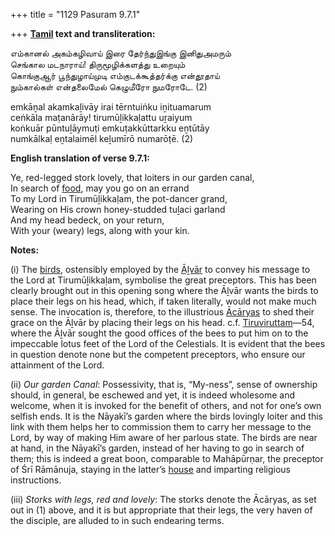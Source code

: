 +++
title = "1129 Pasuram 9.7.1"

+++
**[Tamil](/definition/tamil#history "show Tamil definitions") text and transliteration:**

எம்கானல் அகம்கழிவாய் இரை தேர்ந்துஇங்கு இனிதுஅமரும்  
செங்கால மடநாராய்! திருமூழிக்களத்து உறையும்  
கொங்குஆர் பூந்துழாய்முடி எம்குடக்கூத்தர்க்கு என்தூதாய்  
நும்கால்கள் என்தலைமேல் கெழுமீரோ நுமரோடே. (2)

emkāṉal akamkaḻivāy irai tērntuiṅku iṉituamarum  
ceṅkāla maṭanārāy! tirumūḻikkaḷattu uṟaiyum  
koṅkuār pūntuḻāymuṭi emkuṭakkūttarkku eṉtūtāy  
numkālkaḷ eṉtalaimēl keḻumīrō numarōṭē. (2)

**English translation of verse 9.7.1:**

Ye, red-legged stork lovely, that loiters in our garden canal,  
In search of [food](/definition/food#history "show food definitions"), may you go on an errand  
To my Lord in Tirumūḻikkaḷam, the pot-dancer grand,  
Wearing on His crown honey-studded tuḻaci garland  
And my head bedeck, on your return,  
With your (weary) legs, along with your kin.

**Notes:**

\(i\) The [birds](/definition/bird#history "show birds definitions"), ostensibly employed by the [Āḻvār](/definition/aḻvar#vaishnavism "show Āḻvār definitions") to convey his message to the Lord at Tirumūḻikkaḷam, symbolise the great preceptors. This has been clearly brought out in this opening song where the Āḻvār wants the birds to place their legs on his head, which, if taken literally, would not make much sense. The invocation is, therefore, to the illustrious [Ācāryas](/definition/acarya#vaishnavism "show Ācāryas definitions") to shed their grace on the Āḻvār by placing their legs on his head. c.f. [Tiruviruttam](/definition/tiruviruttam#vaishnavism "show Tiruviruttam definitions")—54, where the Āḻvār sought the good offices of the bees to put him on to the impeccable lotus feet of the Lord of the Celestials. It is evident that the bees in question denote none but the competent preceptors, who ensure our attainment of the Lord.

\(ii\) *Our garden Canal*: Possessivity, that is, “My-ness”, sense of ownership should, in general, be eschewed and yet, it is indeed wholesome and welcome, when it is invoked for the benefit of others, and not for one’s own selfish ends. It is the Nāyakī’s garden where the birds lovingly loiter and this link with them helps her to commission them to carry her message to the Lord, by way of making Him aware of her parlous state. The birds are near at hand, in the Nāyakī’s garden, instead of her having to go in search of them; this is indeed a great boon, comparable to Mahāpūrṇar, the preceptor of Śrī Rāmānuja, staying in the latter’s [house](/definition/house#history "show house definitions") and imparting religious instructions.

\(iii\) *Storks with legs, red and lovely*: The storks denote the Ācāryas, as set out in (1) above, and it is but appropriate that their legs, the very haven of the disciple, are alluded to in such endearing terms.


